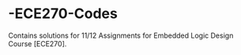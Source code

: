# -ECE270-Codes
Contains solutions for 11/12 Assignments for Embedded Logic Design Course [ECE270]. 
